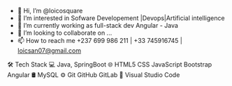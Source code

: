 - 👋 Hi, I’m @loicosquare
- 👀 I’m interested in Sofware Developement |Devops|Artificial intelligence
- 🌱 I’m currently working as full-stack dev Angular - Java
- 💞️ I’m looking to collaborate on ...
- 📫 How to reach me +237 699 986 211 | +33 745916745 | loicsan07@gmail.com

<!---
loicosquare/loicosquare is a ✨ special ✨ repository because its `README.md` (this file) appears on your GitHub profile.
You can click the Preview link to take a look at your changes.
--->
🛠  Tech Stack
💻   Java, SpringBoot
🌐   HTML5 CSS JavaScript Bootstrap Angular
🛢   MySQL
⚙️   Git GitHub GitLab
🔧   Visual Studio Code
